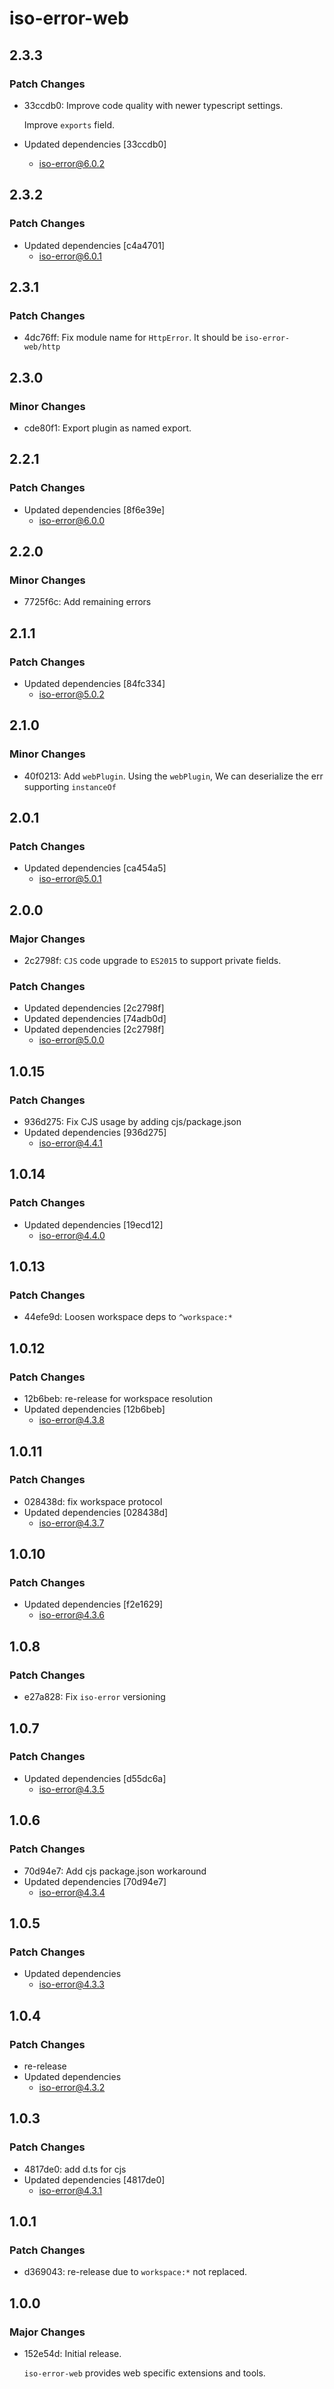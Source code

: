 # iso-error-web

## 2.3.3

### Patch Changes

- 33ccdb0: Improve code quality with newer typescript settings.

  Improve `exports` field.

- Updated dependencies [33ccdb0]
  - iso-error@6.0.2

## 2.3.2

### Patch Changes

- Updated dependencies [c4a4701]
  - iso-error@6.0.1

## 2.3.1

### Patch Changes

- 4dc76ff: Fix module name for `HttpError`.
  It should be `iso-error-web/http`

## 2.3.0

### Minor Changes

- cde80f1: Export plugin as named export.

## 2.2.1

### Patch Changes

- Updated dependencies [8f6e39e]
  - iso-error@6.0.0

## 2.2.0

### Minor Changes

- 7725f6c: Add remaining errors

## 2.1.1

### Patch Changes

- Updated dependencies [84fc334]
  - iso-error@5.0.2

## 2.1.0

### Minor Changes

- 40f0213: Add `webPlugin`.
  Using the `webPlugin`,
  We can deserialize the err supporting `instanceOf`

## 2.0.1

### Patch Changes

- Updated dependencies [ca454a5]
  - iso-error@5.0.1

## 2.0.0

### Major Changes

- 2c2798f: `CJS` code upgrade to `ES2015` to support private fields.

### Patch Changes

- Updated dependencies [2c2798f]
- Updated dependencies [74adb0d]
- Updated dependencies [2c2798f]
  - iso-error@5.0.0

## 1.0.15

### Patch Changes

- 936d275: Fix CJS usage by adding cjs/package.json
- Updated dependencies [936d275]
  - iso-error@4.4.1

## 1.0.14

### Patch Changes

- Updated dependencies [19ecd12]
  - iso-error@4.4.0

## 1.0.13

### Patch Changes

- 44efe9d: Loosen workspace deps to `^workspace:*`

## 1.0.12

### Patch Changes

- 12b6beb: re-release for workspace resolution
- Updated dependencies [12b6beb]
  - iso-error@4.3.8

## 1.0.11

### Patch Changes

- 028438d: fix workspace protocol
- Updated dependencies [028438d]
  - iso-error@4.3.7

## 1.0.10

### Patch Changes

- Updated dependencies [f2e1629]
  - iso-error@4.3.6

## 1.0.8

### Patch Changes

- e27a828: Fix `iso-error` versioning

## 1.0.7

### Patch Changes

- Updated dependencies [d55dc6a]
  - iso-error@4.3.5

## 1.0.6

### Patch Changes

- 70d94e7: Add cjs package.json workaround
- Updated dependencies [70d94e7]
  - iso-error@4.3.4

## 1.0.5

### Patch Changes

- Updated dependencies
  - iso-error@4.3.3

## 1.0.4

### Patch Changes

- re-release
- Updated dependencies
  - iso-error@4.3.2

## 1.0.3

### Patch Changes

- 4817de0: add d.ts for cjs
- Updated dependencies [4817de0]
  - iso-error@4.3.1

## 1.0.1

### Patch Changes

- d369043: re-release due to `workspace:*` not replaced.

## 1.0.0

### Major Changes

- 152e54d: Initial release.

  `iso-error-web` provides web specific extensions and tools.
